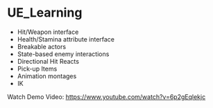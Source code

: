 # UE_Learning
* Hit/Weapon interface
* Health/Stamina attribute interface
* Breakable actors
* State-based enemy interactions
* Directional Hit Reacts
* Pick-up Items
* Animation montages
* IK 

Watch Demo Video: https://www.youtube.com/watch?v=6p2gEqlekjc
